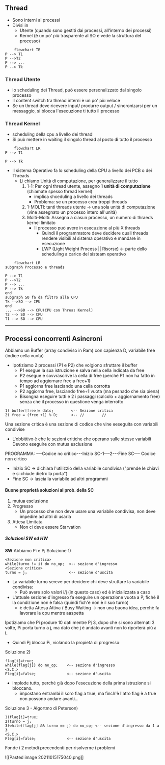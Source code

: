 ## Thread
- Sono interni ai processi
- Divisi in
	-  Utente (quando sono gestiti dai processi, all'interno dei processi)
	-  Kernel (è un po' più trasparente al SO e vede la struttura del processo)

```mermaid 
	flowchart TB
P --> T1
P -->T2
P --> ... 
P --> Tk
```

### Thread Utente
- lo scheduling dei Thread, può essere personalizzato dal singolo processo
- Il content switch tra thread interni è un po' più veloce
- Se un thread deve ricevere input/ produrre output / sincronizarsi per un messaggio, si blocca l'esecuzione ti tutto il processo

### Thread Kernel
- scheduling della cpu a livello dei thread
- Si può mettere in waiting il singolo thread al posto di tutto il processo

```mermaid 
	flowchart LR
P --> T1

P --> Tk
```

- Il sistema Operativo fa lo scheduling della CPU a livello dei PCB o dei Threads
	- Li chiamo Unità di computazione, per generalizzare il tutto
		1. 1-1: Per ogni thread utente, assegno 1 **unità di computazione** (chiamate spesso thread kernel)
			- implica shceduling a livello dei threads 
			- Problema: se un processo crea troppi threads
		1. 1-MOLTI: tanti threads utente -> una sola unità di computazione (vine assegnato un processo intero all'unità)
		2. Molti-Molti: Assegna a ciasun processo, un numero di thraeds kernel limitato
			- Il processo può avere in esecuzione al più X threads
				- Quindi il programmatore deve decidere quali threads rendere visibili al sistema operativo e mandare in esecuzione
				-  LWP (Light Weight Process || Risorse) <- parte dello scheduling a carico del sisteam operativo

```mermaid 
	flowchart LR
subgraph Processo e threads

P --> T1 
P -->T2
P --> ... 
P --> Tk
end
subgraph SO fa da filtro alla CPU
Tk -->SO --> CPU
end
... -->SO --> CPU(CPU con Threas Kernel)
T2 --> SO --> CPU
T1 --> SO --> CPU
```


---
## Processi concorrenti Asincroni
 Abbiamo un Buffer (array condiviso in Ram) con capienza D, variabile free (indice cella vuota)

- Ipotiziamo 2 processi (P1 e P2) che volgiono sfruttare il buffer
	- P1 esegue la sua istruzione e salva nella cella indicata da free
	- P2 esegue e sovvrascrive la cella di free (perchè P1 non ha fatto in tempo ad aggiornare free a free+1) 
	- P1 aggiorna free lasciando una cella corrotta
	- P2 aggiorna free, lasciando free+1 vuota (ma pesnado che sia piena)
	- Bisongna eseguire tutti e 2 i passaggi (calcolo + aggiornamento free) senza che il processo in questione venga interrotto
```
1) buffer[free]= dato;        <-- Sezione critica
2) free = (free +1) % D;	  <-- //        //
```
Una sezione critica è una sezione di codice che vine eeseguita con variabili condivise
 - L'obbittivo è che le sezioni critiche che operano sulle stesse variabili Devono eseguire con mutua esclusione

PROGRAMMA: ---Codice no critico---Inizio SC-1---2---Fine SC--- Codice non cirtico
 - Inizio SC -> dichiara l'utilizzio della variabile condivisa ("prende le chiavi e si chiude dietro la porta")
 - Fine SC -> lascia la variabile ad altri programmi

#### Buone proprietà soluzioni al prob. della SC
1) mutua esclusione
2) Progresso
	- Un processo che non deve usare una variabile condivisa, non deve impedire ad altri di usarla
1) Attesa Limitata
	- Non ci deve essere Starvation

##### Soluzioni SW ed HW
**SW**
 Abbiamo Pi e Pj
 Soluzione 1) 
```
<Sezione non critica>
while(turno != i) do no_op;  <-- sezione d'ingresso
<Sezione critica>
turno = j;                   <-- sezione d'uscita

```
- La variabile turno sereve per decidere chi deve struttare la variabile condivisa:
   -  Può avere solo valori i/j (in questo caso) ed è inizializzata a caso
 -   L'attuale sezione d'ingresso fa eseguire un operazione vuota a P, fichè il la condizione non è falsa (quindi fich'è non è il suo turno)
 		- è detta Attesa Attiva / Busy Waiting -> non una buona idea, perchè fa lavorare la cpu mentre aaspetta   

Ipotiziamo che Pi produre 10 dati mentre Pj 3, dopo che si sono alternati 3 volte, Pi porta turno  a j, ma dato che j è andato avanti non lo riporterà più a i.
 - Quindi Pj blocca Pi, violando la propietà di progresso

Soluzione 2)
```
flag[i]=true;
while(flag[j]) do no_op;	<-- sezione d'ingresso
<S.C.>
Fleg[i]=false;				<-- sezione d'uscita
```

- implode tutto, perchè già dopo l'esecuzione della prima istruzione si bloccano.
	- impostano entrambi il soro flag a true, ma finch'è l'atro flag è a true non possono andare avanti... 


Soluzione 3 - Algortmo di Peterson)
```
1)flag[i]=true;
2)turno = j;
3)while(flag[j] && turno == j) do no_op; <-- sezione d'ingresso da 1 a 3
<S.C.>
Fleg[i]=false;				<-- sezione d'uscita
```

Fonde i 2 metodi precendenti per risolverne i problemi

![[Pasted image 20211015175040.png]]